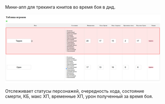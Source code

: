 Мини-апп для трекинга юнитов во время боя в днд.

![превьюха](preview.jpg)

Отслеживает статусы персонажей, очередность хода, состояние смерти, КБ, макс ХП, временные ХП, урон полученный за время боя. 
